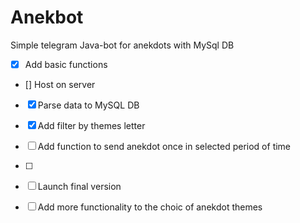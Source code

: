 # Anekbot
Simple telegram Java-bot for anekdots with MySql DB
- [x] Add basic functions
- [] Host on server
- [x] Parse data to MySQL DB
- [x] Add filter by themes letter
- [ ] Add function to send anekdot once in selected period of time
- [ ] 
- [ ] Launch final version
- [ ] Add more functionality to the choic of anekdot themes


